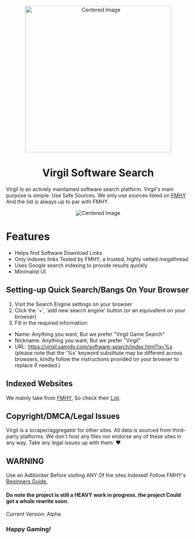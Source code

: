 <p align="center">
  <img src="https://i.ibb.co/dJV22vYr/no-bg-image-5.png" alt="Centered Image" width="400"/>
</p>


<h1 align="center"> Virgil Software Search </h1>

Virgil Is an actively maintained software search platform.
Virgil's main purpose is simple: Use Safe Sources. We only use sources listed on [FMHY](https://fmhy.net) And the list is always up to par with FMHY.

<p align="center">
  <img src="https://i.ibb.co/nM5GxfgX/Screenshot-2025-08-31-164141.png" alt="Centered Image"/>
</p>





# Features
- Helps find Software Download Links
- Only indexes links Tested by FMHY, a trusted, highly vetted megathread
- Uses Google search indexing to provide results quickly
- Minimalist UI

## Setting-up Quick Search/Bangs On Your Browser
1. Visit the Search Engine settings on your browser
2. Click the '+', 'add new search engine' button (or an equivallent on your browser)
3. Fill in the required information:
  - Name: Anything you want, But we prefer "Virgil Game Search"
  - Nickname: Anything you want, But we prefer "Virgil"
  - URL: https://virgil.samidy.com/software-search/index.html?q=%s (please note that the '%s' keyword substitute may be different across browsers, kindly follow the instructions provided on your browser to replace if needed.) 


## Indexed Websites
We mainly take from [FMHY](https://fmhy.net), So check their [List](https://fmhy.net/downloading#software-sites).


## Copyright/DMCA/Legal Issues
Virgil is a scraper/aggregator for other sites.
All data is sourced from third-party platforms.
We don't host any files nor endorse any of these sites in any way.
Take any legal issues up with them. ♥ 


## WARNING
Use an Adblocker Before visiting ANY Of the sites Indexed! Follow FMHY's [Beginners Guide.](https://fmhy.net/beginners-guide)

#### Do note the project is still a HEAVY work in progress. the project Could get a whole rewrite soon.
Current Version: Alpha

### Happy Gaming!
